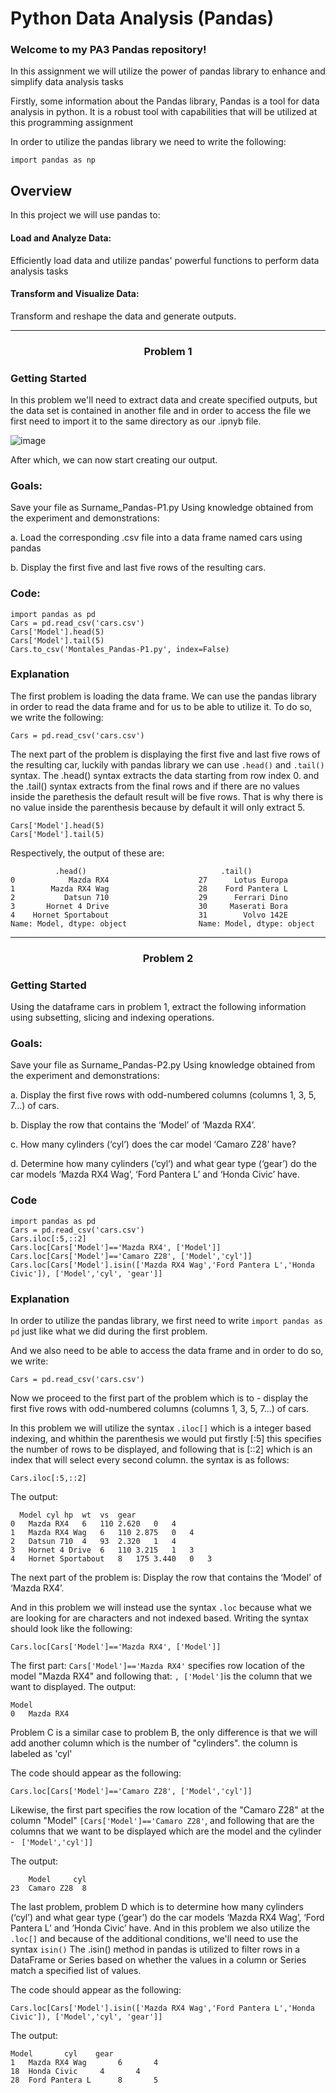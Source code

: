 # Python Data Analysis (Pandas) 
### Welcome to my PA3 Pandas repository! 
In this assignment we will utilize the power of pandas library to enhance and simplify data analysis tasks

Firstly, some information about the Pandas library, Pandas is a tool for data analysis in python. It is a robust tool with capabilities that will be utilized at this 
programming assignment

In order to utilize the pandas library we need to write the following:

```import pandas as np```

## Overview
In this project we will use pandas to:
#### Load and Analyze Data:
Efficiently load data and utilize pandas' powerful functions to perform data analysis tasks

#### Transform and Visualize Data: 
Transform and reshape the data and generate outputs.
 
 ---


### <p align="center"> Problem 1 </p>


### Getting Started

In this problem we'll need to extract data and create specified outputs, but the data set is contained in another file and in order to access the file we first need to import it to the same directory as our .ipnyb file.  


![image](https://github.com/user-attachments/assets/f1e912b8-7a23-459e-8a7c-ed2d3379b0f1)


After which, we can now start creating our output.

### Goals: 
Save your file as Surname_Pandas-P1.py
Using knowledge obtained from the experiment and demonstrations:

  a. Load the corresponding .csv file into a data frame named cars using pandas

  b. Display the first five and last five rows of the resulting cars.
### Code: 
```
import pandas as pd
Cars = pd.read_csv('cars.csv')
Cars['Model'].head(5)
Cars['Model'].tail(5)
Cars.to_csv('Montales_Pandas-P1.py', index=False)
```
### Explanation
The first problem is loading the data frame. We can use the pandas library in order to read the data frame and for us to be able to utilize it. To do so, we write the following:

```
Cars = pd.read_csv('cars.csv')
```

The next part of the problem is displaying the first five and last five rows of the resulting car, luckily with pandas library we can use ```.head()``` and ```.tail()``` syntax. The .head() syntax extracts the data starting from row index 0. and the .tail() syntax extracts from the final rows and if there are no values inside the parethesis the default result will be five rows. That is why there is no value inside the parenthesis because by default it will only extract 5.

```
Cars['Model'].head(5)
Cars['Model'].tail(5)
```
Respectively, the output of these are: 
```
          .head()                              .tail()
0            Mazda RX4                    27      Lotus Europa                 
1        Mazda RX4 Wag                    28    Ford Pantera L
2           Datsun 710                    29      Ferrari Dino   
3       Hornet 4 Drive                    30     Maserati Bora   
4    Hornet Sportabout                    31        Volvo 142E
Name: Model, dtype: object                Name: Model, dtype: object  

```

---

### <p align="center"> Problem 2 </p>


### Getting Started
Using the dataframe cars in problem 1, extract the following information using subsetting, slicing and
indexing operations.

### Goals: 
Save your file as Surname_Pandas-P2.py
Using knowledge obtained from the experiment and demonstrations:

a. Display the first five rows with odd-numbered columns (columns 1, 3, 5, 7...) of cars.

b. Display the row that contains the ‘Model’ of ‘Mazda RX4’.

c. How many cylinders (‘cyl’) does the car model ‘Camaro Z28’ have?

d. Determine how many cylinders (‘cyl’) and what gear type (‘gear’) do the car models ‘Mazda RX4
Wag’, ‘Ford Pantera L’ and ‘Honda Civic’ have.

### Code
```
import pandas as pd
Cars = pd.read_csv('cars.csv')
Cars.iloc[:5,::2]
Cars.loc[Cars['Model']=='Mazda RX4', ['Model']]
Cars.loc[Cars['Model']=='Camaro Z28', ['Model','cyl']]
Cars.loc[Cars['Model'].isin(['Mazda RX4 Wag','Ford Pantera L','Honda Civic']), ['Model','cyl', 'gear']]

```
### Explanation

In order to utilize the pandas library, we first need to write ```import pandas as pd``` just like what we did during the first problem.

And we also need to be able to access the data frame and in order to do so, we write:
```
Cars = pd.read_csv('cars.csv')
```

Now we proceed to the first part of the problem which is to - display the first five rows with odd-numbered columns (columns 1, 3, 5, 7...) of cars.

In this problem we will utilize the syntax ```.iloc[]``` which is a integer based indexing, and whithin the parenthesis we would put firstly [:5] this specifies the number of rows to be displayed, and following that is [::2] which is an index that will select every second column.
the syntax is as follows:

```
Cars.iloc[:5,::2]
```
The output: 
```
  Model	cyl	hp	wt	vs	gear
0	Mazda RX4	6	110	2.620	0	4
1	Mazda RX4 Wag	6	110	2.875	0	4
2	Datsun 710	4	93	2.320	1	4
3	Hornet 4 Drive	6	110	3.215	1	3
4	Hornet Sportabout	8	175	3.440	0	3
```
The next part of the problem is: Display the row that contains the ‘Model’ of ‘Mazda RX4’.

And in this problem we will instead use the syntax ```.loc``` because what we are looking for are characters and not indexed based. Writing the syntax should look like the following:

```
Cars.loc[Cars['Model']=='Mazda RX4', ['Model']]
```
The first part: ```Cars['Model']=='Mazda RX4'``` specifies row location of the model "Mazda RX4" and following that:  ```, ['Model']```is the column that we want to displayed.
The output: 

```
Model
0	Mazda RX4
```
Problem C is a similar case to problem B, the only difference is that we will add another column which is the number of "cylinders". the column is labeled as 'cyl'

The code should appear as the following:

```
Cars.loc[Cars['Model']=='Camaro Z28', ['Model','cyl']]
```
Likewise, the first part specifies the row location of the "Camaro Z28" at the column "Model" ```[Cars['Model']=='Camaro Z28'```, and following that are the columns that we want to be displayed which are the model and the cylinder - ``` ['Model','cyl']]```

The output:
```
    Model	  cyl
23	Camaro Z28	8
```
The last problem, problem D which is to determine how many cylinders (‘cyl’) and what gear type (‘gear’) do the car models ‘Mazda RX4
Wag’, ‘Ford Pantera L’ and ‘Honda Civic’ have. And in this problem we also utilize the ```.loc[]``` and because of the additional conditions, we'll need to use the syntax ```isin()``` 
The .isin() method in pandas is utilized to filter rows in a DataFrame or Series based on whether the values in a column or Series match a specified list of values. 

The code should appear as the following:
```
Cars.loc[Cars['Model'].isin(['Mazda RX4 Wag','Ford Pantera L','Honda Civic']), ['Model','cyl', 'gear']]
```

The output:
```
Model	    cyl	   gear
1	Mazda RX4 Wag	    6	    4
18	Honda Civic  	4    	4
28	Ford Pantera L  	8	    5
```
